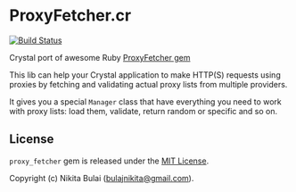 # ProxyFetcher.cr

[![Build Status](https://travis-ci.org/nbulaj/proxy-fetcher.cr.svg?branch=master)](https://travis-ci.org/nbulaj/proxy-fetcher.cr)

Crystal port of awesome Ruby [ProxyFetcher gem](https://github.com/nbulaj/proxy_fetcher)

This lib can help your Crystal application to make HTTP(S) requests using proxies by fetching
and validating actual proxy lists from multiple providers.

It gives you a special `Manager` class that have everything you need to work with proxy lists: load them, validate, 
return random or specific and so on.

## License

`proxy_fetcher` gem is released under the [MIT License](http://www.opensource.org/licenses/MIT).

Copyright (c) Nikita Bulai (bulajnikita@gmail.com).
